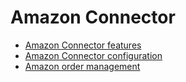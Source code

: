 # Amazon Connector

  * [Amazon Connector features](amazon_connector/features)
  * [Amazon Connector configuration](amazon_connector/setup)
  * [Amazon order management](amazon_connector/manage)


